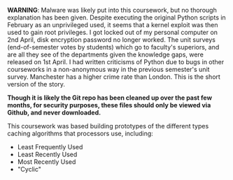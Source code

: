 **WARNING**: Malware was likely put into this coursework, but no thorough explanation has been given. Despite executing the original Python scripts in February as an unprivileged used, it seems that a kernel exploit was then used to gain root privileges. I got locked out of my personal computer on 2nd April, disk encryption password no longer worked. The unit surveys (end-of-semester votes by students) which go to faculty's superiors, and are all they see of the departments given the knowledge gaps, were released on 1st April. I had written criticisms of Python due to bugs in other courseworks in a non-anonymous way in the previous semester's unit survey. Manchester has a higher crime rate than London. This is the short version of the story.

**Though it is likely the Git repo has been cleaned up over the past few months, for security purposes, these files should only be viewed via Github, and never downloaded.**

This coursework was based building prototypes of the different types caching algorithms that processors use, including:

- Least Frequently Used
- Least Recently Used
- Most Recently Used
- "Cyclic"